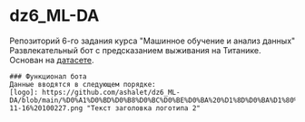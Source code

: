 # dz6_ML-DA
Репозиторий 6-го задания курса "Машинное обучение и анализ данных"
Развлекательный бот с предсказанием выживания на Титанике. Основан на [датасете](https://www.kaggle.com/competitions/titanic/data?select=test.csv).
```no-highlight
### Функционал бота
Данные вводятся в следующем порядке:
[logo]: https://github.com/ashalet/dz6_ML-DA/blob/main/%D0%A1%D0%BD%D0%B8%D0%BC%D0%BE%D0%BA%20%D1%8D%D0%BA%D1%80%D0%B0%D0%BD%D0%B0%202023-11-16%20100227.png "Текст заголовка логотипа 2"

```

